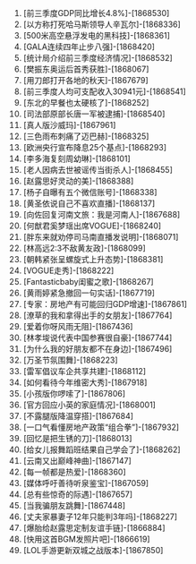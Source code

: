 
1. [前三季度GDP同比增长4.8%]-[1868530]
1. [以方称打死哈马斯领导人辛瓦尔]-[1868336]
1. [500米高空悬浮发电的黑科技]-[1868361]
1. [GALA连续四年止步八强]-[1868420]
1. [统计局介绍前三季度经济情况]-[1868532]
1. [樊振东奥运后首秀获胜]-[1868067]
1. [用刀郎打开各地的秋天]-[1867679]
1. [前三季度人均可支配收入30941元]-[1868541]
1. [东北的早餐也太硬核了]-[1868252]
1. [司法部原部长唐一军被逮捕]-[1868540]
1. [真人版沙威玛]-[1867961]
1. [三色雨布刺痛了迈巴赫]-[1868325]
1. [欧洲央行宣布降息25个基点]-[1868293]
1. [李多海复刻周幼琳]-[1868101]
1. [老人因病去世被谣传当街杀人]-[1868455]
1. [赵露思好灵动的美]-[1868388]
1. [杨子自曝有五个微信账号]-[1868338]
1. [黄圣依说自己不喜欢直播]-[1868137]
1. [向佐回复河南文旅：我是河南人]-[1867688]
1. [何猷君奚梦瑶出席VOGUE]-[1868240]
1. [胖东来就劝停司马南直播发说明]-[1868071]
1. [林高远2:3不敌黄友政]-[1868099]
1. [朝韩紧张呈螺旋式上升态势]-[1868381]
1. [VOGUE走秀]-[1868222]
1. [Fantasticbaby闺蜜之歌]-[1868267]
1. [黄雨婷紧急撤回一句实话]-[1867719]
1. [专家：房地产有可能回归GDP增速]-[1867861]
1. [潦草的我和拿得出手的女朋友]-[1867764]
1. [爱着你呀风雨无阻]-[1867436]
1. [林孝埈说代表中国参赛很自豪]-[1867744]
1. [为什么我的好朋友都不在身边]-[1867496]
1. [万圣节氛围舞]-[1868223]
1. [雷军倡议车企共享共建]-[1868112]
1. [如何看待今年维密大秀]-[1867918]
1. [小孩版你啰嗦了]-[1867806]
1. [官方回应小英的家庭情况]-[1868001]
1. [不露腿版降温穿搭]-[1867684]
1. [一口气看懂房地产政策“组合拳”]-[1867932]
1. [回忆是把生锈的刀]-[1868013]
1. [给女儿报舞蹈班结果自己学会了]-[1868262]
1. [云南又出巅峰神曲]-[1867147]
1. [每一帧都是热爱]-[1868360]
1. [媒体呼吁善待听泉鉴宝]-[1867059]
1. [总有些惊奇的际遇]-[1867657]
1. [当我骗朋友跳舞]-[1867448]
1. [丈夫家暴妻子12年只能判3年吗]-[1868227]
1. [爆胎给赵露思定制友谊手链]-[1866884]
1. [快用这首BGM发照片吧]-[1866619]
1. [LOL手游更新双城之战版本]-[1867850]